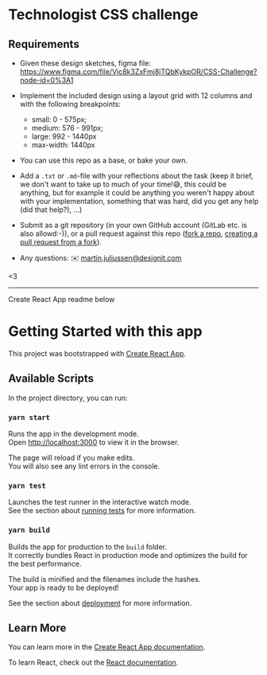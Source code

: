 # Technologist CSS challenge

## Requirements

- Given these design sketches, figma file: https://www.figma.com/file/Vjc8k3ZxFmj8jTQbKykpOR/CSS-Challenge?node-id=0%3A1
- Implement the included design using a layout grid with 12 columns and with the following breakpoints:
    - small: 0 - 575px;
    - medium: 576 - 991px;
    - large: 992 - 1440px
    - max-width: 1440px

- You can use this repo as a base, or bake your own.
- Add a `.txt` or `.md`-file with your reflections about the task (keep it brief, we don't want to take up to much of your time!😅, this could be anything, but for example it could be anything you weren't happy about with your implementation, something that was hard, did you get any help (did that help?), ...)
- Submit as a git repository (in your own GitHub account (GitLab etc. is also allowd:-)), or a pull request against this repo ([fork a repo](https://docs.github.com/en/get-started/quickstart/fork-a-repo), [creating a pull request from a fork](https://docs.github.com/en/pull-requests/collaborating-with-pull-requests/proposing-changes-to-your-work-with-pull-requests/creating-a-pull-request-from-a-fork)).
- Any questions: ✉️ martin.juliussen@designit.com

<3


---  

Create React App readme below

# Getting Started with this app

This project was bootstrapped with [Create React App](https://github.com/facebook/create-react-app).

## Available Scripts

In the project directory, you can run:

### `yarn start`

Runs the app in the development mode.\
Open [http://localhost:3000](http://localhost:3000) to view it in the browser.

The page will reload if you make edits.\
You will also see any lint errors in the console.

### `yarn test`

Launches the test runner in the interactive watch mode.\
See the section about [running tests](https://facebook.github.io/create-react-app/docs/running-tests) for more information.

### `yarn build`

Builds the app for production to the `build` folder.\
It correctly bundles React in production mode and optimizes the build for the best performance.

The build is minified and the filenames include the hashes.\
Your app is ready to be deployed!

See the section about [deployment](https://facebook.github.io/create-react-app/docs/deployment) for more information.

## Learn More

You can learn more in the [Create React App documentation](https://facebook.github.io/create-react-app/docs/getting-started).

To learn React, check out the [React documentation](https://reactjs.org/).
